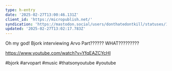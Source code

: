 ```yaml
---
type: h-entry
date: '2025-02-27T13:00:46.131Z'
client_id: 'https://micropublish.net/'
syndication: 'https://mastodon.social/users/donthatedontkill/statuses/114075980390359800'
updated: '2025-02-27T13:02:17.783Z'
---
```

Oh my god! Bjork interviewing Arvo Part?????? WHAT?????????

https://www.youtube.com/watch?v=YfqEAZCYcHI

#bjork #arvopart #music #thatsonyoutube #youtube
